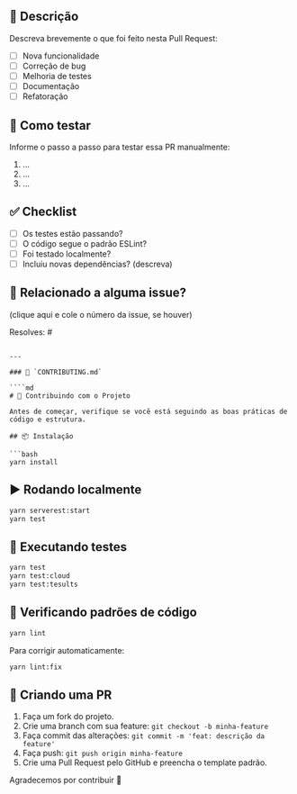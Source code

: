 ## 📌 Descrição

Descreva brevemente o que foi feito nesta Pull Request:

- [ ] Nova funcionalidade
- [ ] Correção de bug
- [ ] Melhoria de testes
- [ ] Documentação
- [ ] Refatoração

## 🧪 Como testar

Informe o passo a passo para testar essa PR manualmente:

1. ...
2. ...
3. ...

## ✅ Checklist

- [ ] Os testes estão passando?
- [ ] O código segue o padrão ESLint?
- [ ] Foi testado localmente?
- [ ] Incluiu novas dependências? (descreva)

## 📎 Relacionado a alguma issue?

(clique aqui e cole o número da issue, se houver)

Resolves: #

`````

---

### 📄 `CONTRIBUTING.md`

````md
# 🙌 Contribuindo com o Projeto

Antes de começar, verifique se você está seguindo as boas práticas de código e estrutura.

## 📦 Instalação

```bash
yarn install
`````

## ▶️ Rodando localmente

```bash
yarn serverest:start
yarn test
```

## 🧪 Executando testes

```bash
yarn test
yarn test:cloud
yarn test:tesults
```

## 🧹 Verificando padrões de código

```bash
yarn lint
```

Para corrigir automaticamente:

```bash
yarn lint:fix
```

## 🚀 Criando uma PR

1. Faça um fork do projeto.
2. Crie uma branch com sua feature:
   `git checkout -b minha-feature`
3. Faça commit das alterações:
   `git commit -m 'feat: descrição da feature'`
4. Faça push:
   `git push origin minha-feature`
5. Crie uma Pull Request pelo GitHub e preencha o template padrão.

Agradecemos por contribuir 💜
